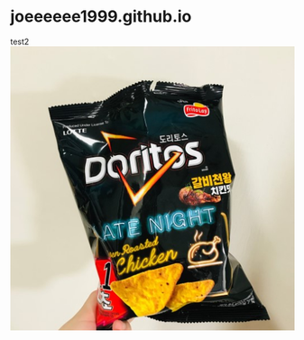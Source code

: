 # joeeeeee1999.github.io
test2
![image](https://github.com/joeeeeee1999/joeeeeee1999.github.io/blob/master/food.jpg)
